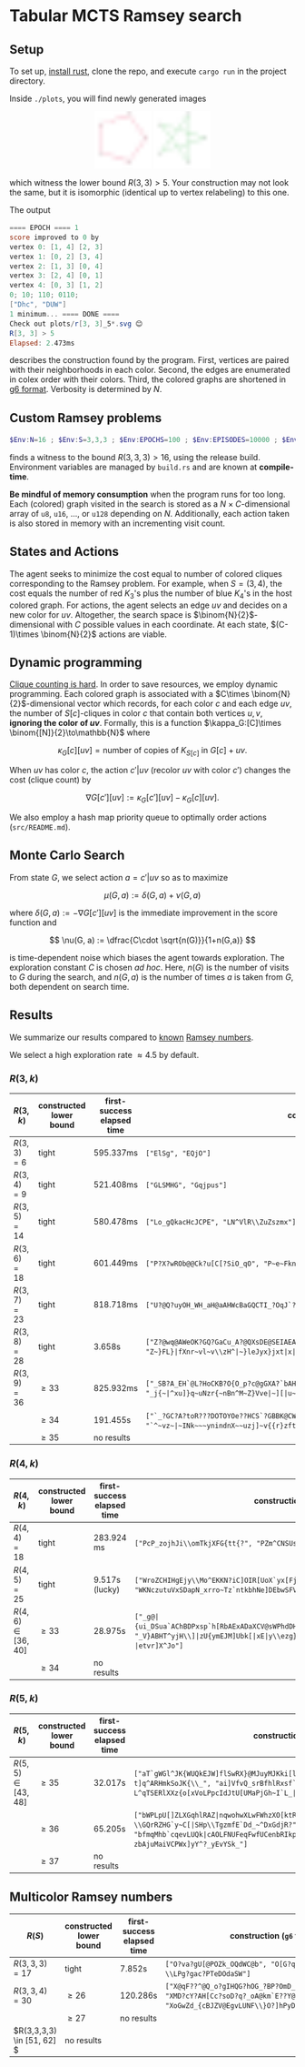 # Tabular MCTS Ramsey search

## Setup

To set up, [install rust](https://www.rust-lang.org/tools/install), clone the repo, and execute `cargo run` in the project directory.

Inside `./plots`, you will find newly generated images

<center>
    <img src="./r[3, 3]_5_0.svg" alt="R(3,3)>5" width="100"/>
    <img src="./r[3, 3]_5_1.svg" alt="R(3,3)>5" width="100"/>
</center>

which witness the lower bound $R(3,3) > 5$.
Your construction may not look the same, but it is isomorphic (identical up to vertex relabeling) to this one.

The output

```powershell
==== EPOCH ==== 1
score improved to 0 by
vertex 0: [1, 4] [2, 3]
vertex 1: [0, 2] [3, 4]
vertex 2: [1, 3] [0, 4]
vertex 3: [2, 4] [0, 1]
vertex 4: [0, 3] [1, 2]
0; 10; 110; 0110;
["Dhc", "DUW"]
1 minimum... ==== DONE ====
Check out plots/r[3, 3]_5*.svg 😊
R[3, 3] > 5
Elapsed: 2.473ms
```

describes the construction found by the program.
First, vertices are paired with their neighborhoods in each color.
Second, the edges are enumerated in colex order with their colors.
Third, the colored graphs are shortened in [g6 format](http://users.cecs.anu.edu.au/~bdm/data/formats.txt).
Verbosity is determined by $N$.

## Custom Ramsey problems

```powershell
$Env:N=16 ; $Env:S=3,3,3 ; $Env:EPOCHS=100 ; $Env:EPISODES=10000 ; $Env:EXPLORE=5.5 ; cargo run --release
```

finds a witness to the bound $R(3,3,3) > 16$, using the release build.
Environment variables are managed by `build.rs` and are known at **compile-time**.


**Be mindful of memory consumption** when the program runs for too long.
Each (colored) graph visited in the search is stored as a $N\times C$-dimensional array of `u8`, `u16`, ..., or `u128` depending on $N$.
Additionally, each action taken is also stored in memory with an incrementing visit count.

## States and Actions

The agent seeks to minimize the cost equal to number of colored cliques corresponding to the Ramsey problem.
For example, when $S = (3, 4)$, the cost equals the number of red $K_3$'s plus the number of blue $K_4$'s in the host colored graph.
For actions, the agent selects an edge $uv$ and decides on a new color for $uv$.
Altogether, the search space is $\binom{N}{2}$-dimensional with $C$ possible values in each coordinate.
At each state, $(C-1)\times \binom{N}{2}$ actions are viable.

## Dynamic programming

[Clique counting is hard](https://en.wikipedia.org/wiki/Clique_problem).
In order to save resources, we employ dynamic programming.
Each colored graph is associated with a $C\times \binom{N}{2}$-dimensional vector which records, for each color $c$ and each edge $uv$, the number of $S[c]$-cliques in color $c$ that contain both vertices $u,v$, **ignoring the color of $uv$**.
Formally, this is a function $\kappa_G:[C]\times \binom{[N]}{2}\to\mathbb{N}$ where 

$$
\kappa_G[c][uv] =
\text{number of copies of }K_{S[c]}\text{ in } G[c]+uv.
$$

When $uv$ has color $c$, the action $c'\vert uv$ (recolor $uv$ with color $c'$) changes the cost (clique count) by

$$
\nabla G[c'][uv] := \kappa_G[c'][uv] - \kappa_G[c][uv].
$$

We also employ a hash map priority queue to optimally order actions (`src/README.md`).

## Monte Carlo Search

From state $G$, we select action $a = c'\vert uv$ so as to maximize

$$
\mu(G, a) := \delta(G, a) + \nu(G, a)
$$

where $\delta(G, a) :=  - \nabla G[c'][uv]$ is the immediate improvement in the score function and

$$
\nu(G, a) := \dfrac{C\cdot \sqrt{n(G)}}{1+n(G,a)}
$$

is time-dependent noise which biases the agent towards exploration.
The exploration constant $C$ is chosen *ad hoc*.
Here, $n(G)$ is the number of visits to $G$ during the search, and $n(G, a)$ is the number of times $a$ is taken from $G$, both dependent on search time.

## Results

We summarize our results compared to [known](https://www.combinatorics.org/files/Surveys/ds1/ds1v15-2017.pdf) [Ramsey numbers](https://en.wikipedia.org/wiki/Ramsey's_theorem).

We select a high exploration rate $\approx 4.5$ by default.

### $R(3, k)$

$R(3,k)$ | constructed lower bound | first-success elapsed time | construction (`g6` format)
---|---|---|---
$R(3,3) = 6$  | tight | 595.337ms | ```["ElSg", "EQjO"]```
$R(3,4) = 9$  | tight | 521.408ms | ```["GLSMHG", "Gqjpus"]```
$R(3,5) = 14$ | tight | 580.478ms | ```["Lo_gQkacHcJCPE", "LN^VlR\\ZuZszmx"]```
$R(3,6) = 18$ | tight | 601.449ms | ```["P?X?wROb@@Ck?u[C[?SiO_qO", "P~e~Fkn[}}zR~Hbzb~jTn^Lk"]```
$R(3,7) = 23$ | tight | 818.718ms | ```["U?@Q?uyOH_WH_aH@aAHWcBaGQCTI_?OqJ`?HQ?h_", "U~}l~HDnu^fu^\\u}\\|ufZ{\\vlzit^~nLs]~ul~UW"]```
$R(3,8) = 28$ | tight | 3.658s | ```["Z?@wq@AWeOK?GQ?GaCu_A?@QXsDE@SEIAEAGKY?KOb?_jg?I?CH@EIOaCPHO", "Z~}FL}\|fXnr~vl~v\\zH^\|~}leJyx}jxt\|x\|vrd~rn[~^SV~t~zu}xtn\\zmug"]```
$R(3,9) = 36$ | $\geq 33$ | 825.932ms | ```["_SB?A_EH`@L?HoCKB?O{O_p?c@gGXA?`bAH??SKG_?L??YO?GaUC`@CXO?oSBGAWOKIB@GWGDCQQAAPR?FA?", "_j{~\|^xu]}q~uNzr{~nBn^M~Z}Vve\|~][\|u~~jrv^~q~~dn~v\\hz]}zen~Nj{v\|fnrt{}vfvyzll\|\|mk~w\|{"]```
| | $\geq 34$ | 191.455s | ```["`_?GC?A?toR???DOTOYOe??HCS`?GBBK@CWIUW_cg_UCo`A?Ir__GoGCkb?@OaO?]o??pAI?GskCC?_B?hGKAG^@?", "`^~vz~\|~INk~~~ynindnX~~uzj]~v{{r}zfthf^ZV^hzN]\|~tK^^vNvzR[~}n\\n~`N~~M\|t~vJRzz~^{~Uvr\|v_}~"]```
| | $\geq 35$ | no results

### $R(4, k)$

$R(4,k)$ | constructed lower bound | first-success elapsed time | construction (`g6` format)
---|---|---|---
$R(4,4) = 18$ | tight | $283.924$ ms | ```["PcP_zojhJi\\omTkjXFG{tt{?", "PZm^CNSUsTaNPiRSewvBIIB{"]```
$R(4,5) = 25$ | tight | 9.517s (lucky) | ```["WroZCHIHgEjy\\Mo^EKKN?iC]OIR[UoX`yx[FjwgCkRIbXf_", "WKNczutuVxSDapN_xrro~Tz`ntkbhNe]DEbwSFVzRkt[eW^"]```
$R(4,6) \in [36,40]$ | $\geq 33$ | 28.975s | ```["_g@\|{ui_DSua`AChBDPxsp`h[RbAExADaXCV@sWPhdDHjoAS[bPwc`]YMIX_CxSsIHQlpGH@J~AXIGK`e_sK", "_V}ABHT^yjH\\]\|zU{ymEJM]Ubk[\|xE\|y\\ezg}JfmUYyuSN\|jb[mFZ]`dpte^zEjJtulQMvu}s?\|etvr]X^Jo"]```
| | $\geq 34$ | no results

### $R(5, k)$

$R(5,k)$ | constructed lower bound | first-success elapsed time | construction (`g6` format)
---|---|---|---
$R(5,5) \in [43,48]$ | $\geq 35$ | 32.017s | ```["aT`gWGl^JK{WUQkEJW]flSwRX}@MJuyMJKki[lJBnDW~q_LijxkQeeCBNbEgNqmMZtYsIhbhp\\mSvU?t]q^ARHmkSoJK{\\_", "ai]VfvQ_srBfhlRxsf`WQjFke@}psHDpsrRTbQs{Oyf?L^qTSERlXXz{o[xVoLPpcIdJtU[UMaPjGh~I`L_\|kuPRjNsrBaW"]```
| | $\geq 36$ | 65.205s | ```["bWPLpU[]ZLXGqhlRAZ\|nqwohwXLwFWhzXO[ktRM~@\|cmOyc`[~OiZQYoxQH[\\mm?\\GQrRZHG`y~C[\|SHp\\TgzmfE`Dd_~^DxGdjR?", "bfmqMhb`cqevLUQk\|cAOLFNUFeqFwfUCenbRIkp?}AZPnDZ]b?nTcldNElubaPP~avlKkcuv]D?zbAjuMaiVCPWx]yY^?_yEvYSk_"]```
| | $\geq 37$ | no results

## Multicolor Ramsey numbers

$R(S)$ | constructed lower bound | first-success elapsed time | construction (`g6` format)
---|---|---|---
$R(3,3,3) = 17$ | tight | 7.852s | ```["O?va?gU[@POZk_OQdWC@b", "O[G?qE@bUKJcAIHgIAXiC", "Ob?\\LPg?gac?PTeDOdaSW"]```
$R(3,3,4) = 30$ | $\geq 26$ | 120.286s | ```["X@qF??^@Q_o?gIHQG?hOG_?BP?OmD_sd?dKHEdq?@i[Kg`GDom?", "XMD?cY?AH[Cc?soD?q?_oA@km`E??Y@OPGaOGWKCODaA@KC?D?t", "XoGwZd_{cBJZV@EgvLUNF\\}O?]hPyDIImQPepA@zmO@pUQryIPI"]```
| | $\geq 27$ | no results
$R(3,3,3,3) \in [51, 62] $ | no results
